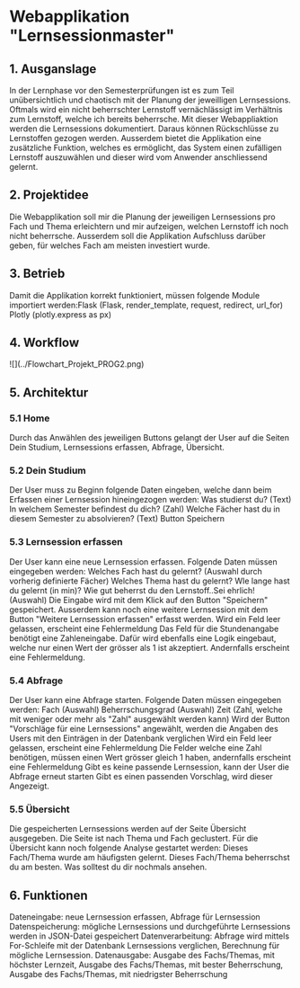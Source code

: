 <h1>Webapplikation "Lernsessionmaster"</h1>
<h2>1. Ausganslage</h2>
In der Lernphase vor den Semesterprüfungen ist es zum Teil unübersichtlich und chaotisch mit der Planung der jeweilligen Lernsessions. Oftmals  wird ein nicht beherrschter Lernstoff vernächlässigt im Verhältnis zum Lernstoff, welche ich bereits beherrsche.
Mit dieser Webappliaktion werden die Lernsessions dokumentiert. Daraus können Rückschlüsse zu Lernstoffen gezogen werden. Ausserdem bietet die Applikation eine zusätzliche Funktion, welches es ermöglicht, das System einen zufälligen Lernstoff auszuwählen und dieser wird vom Anwender anschliessend gelernt. 

<h2>2. Projektidee</h2>
Die Webapplikation soll mir die Planung der jeweiligen Lernsessions pro Fach und Thema erleichtern und mir aufzeigen, welchen Lernstoff ich noch nicht beherrsche. Ausserdem soll die Applikation Aufschluss darüber geben, für welches Fach am meisten investiert wurde.

<h2>3. Betrieb</h2>
Damit die Applikation korrekt funktioniert, müssen folgende Module importiert werden:Flask (Flask, render_template, request, redirect, url_for)
Plotly (plotly.express as px)

<h2>4. Workflow</h2>
![](../Flowchart_Projekt_PROG2.png)

<h2>5. Architektur</h2>
<h3>5.1 Home</h3>
Durch das Anwählen des jeweiligen Buttons gelangt der User auf die Seiten Dein Studium, Lernsessions erfassen, Abfrage, Übersicht.
<h3>5.2 Dein Studium</h3>
Der User muss zu Beginn folgende Daten eingeben, welche dann beim Erfassen einer Lernsession hineingezogen werden: 
Was studierst du? (Text)
In welchem Semester befindest du dich? (Zahl)
Welche Fächer hast du in diesem Semester zu absolvieren? (Text)
Button Speichern
<h3>5.3 Lernsession erfassen</h3>
Der User kann eine neue Lernsession erfassen. Folgende Daten müssen eingegeben werden:
Welches Fach hast du gelernt? (Auswahl durch vorherig definierte Fächer)
Welches Thema hast du gelernt?
WIe lange hast du gelernt (in min)?
Wie gut beherrst du den Lernstoff..Sei ehrlich! (Auswahl)
Die Eingabe wird mit dem Klick auf den Button "Speichern" gespeichert. Ausserdem kann noch eine weitere Lernsession mit dem Button "Weitere Lernsession erfassen" erfasst werden.
Wird ein Feld leer gelassen, erscheint eine Fehlermeldung
Das Feld für die Stundenangabe benötigt eine Zahleneingabe. Dafür wird ebenfalls eine Logik eingebaut, welche nur einen Wert der grösser als 1 ist akzeptiert. Andernfalls erscheint eine Fehlermeldung.
<h3>5.4 Abfrage</h3>
Der User kann eine Abfrage starten. Folgende Daten müssen eingegeben werden:
Fach (Auswahl)
Beherrschungsgrad (Auswahl)
Zeit (Zahl, welche mit weniger oder mehr als "Zahl" ausgewählt werden kann)
Wird der Button "Vorschläge für eine Lernsessions" angewählt, werden die Angaben des Users mit den Einträgen in der Datenbank verglichen
Wird ein Feld leer gelassen, erscheint eine Fehlermeldung
Die Felder welche eine Zahl benötigen, müssen einen Wert grösser gleich 1 haben, andernfalls erscheint eine Fehlermeldung
Gibt es keine passende Lernsession, kann der User die Abfrage erneut starten
Gibt es einen passenden Vorschlag, wird dieser Angezeigt.
<h3>5.5 Übersicht</h3>
Die gespeicherten Lernsessions werden auf der Seite Übersicht ausgegeben. Die Seite ist nach Thema und Fach geclustert.
Für die Übersicht kann noch folgende Analyse gestartet werden:
Dieses Fach/Thema wurde am häufigsten gelernt.
Dieses Fach/Thema beherrschst du am besten.
Was solltest du dir nochmals ansehen.
<h2>6. Funktionen</h2>
Dateneingabe: neue Lernsession erfassen, Abfrage für Lernsession
Datenspeicherung: mögliche Lernsessions und durchgeführte Lernsessions werden in JSON-Datei gespeichert
Datenverarbeitung: Abfrage wird mittels For-Schleife mit der Datenbank Lernsessions verglichen, Berechnung für mögliche Lernsession.
Datenausgabe: Ausgabe des Fachs/Themas, mit höchster Lernzeit, Ausgabe des Fachs/Themas, mit bester Beherrschung, Ausgabe des Fachs/Themas, mit niedrigster Beherrschung